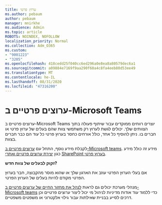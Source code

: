 ```yaml
---
title: ערוץ פרטי
ms.author: pebaum
author: pebaum
manager: mnirkhe
ms.audience: Admin
ms.topic: article
ROBOTS: NOINDEX, NOFOLLOW
localization_priority: Normal
ms.collection: Adm_O365
ms.custom:
- "9001223"
- "3205"
ms.openlocfilehash: 418cedd25f040cc6ed296a0e8ea8a80579dec6a1
ms.sourcegitcommit: a09884e7169f9aa290f60a4c8fa4eeb80d53ee49
ms.translationtype: MT
ms.contentlocale: he-IL
ms.lasthandoff: 08/31/2020
ms.locfileid: "47316200"
---
```

# <a name="private-channels-in-microsoft-teams"></a>ערוצים פרטיים ב-Microsoft Teams

ערוצים פרטיים ב-Microsoft Teams יוצרים רווחים ממוקדים עבור שיתוף פעולה בתוך הצוותים שלך. יכולים לגשת לערוץ רק משתמשי צוות שהם בעלים של ערוץ פרטי או חברים בו. ניתן להוסיף כל אחד, כולל אורחים כחסר בערוץ פרטי כל עוד הם כבר חברים בצוות.

לקבלת מידע נוסף, התחל עם [ערוצים פרטיים ב-Microsoft teams](https://docs.microsoft.com/MicrosoftTeams/private-channels). מידע זה כולל מידע כגון [יצירת ערוצים פרטיים ואתרי](https://docs.microsoft.com/MicrosoftTeams/private-channels#private-channel-creation-and-membership) [SharePoint בערוץ פרטי](https://docs.microsoft.com/MicrosoftTeams/private-channels#private-channel-sharepoint-sites).

**זקוק לבעלים של צוות חדש?**

אם בעלי הערוץ הפרטי עוזב את הארגון שלך או שהוא מוסר מהקבוצה, חבר בערוץ הפרטי מקודם להיות בעלים של הערוץ הפרטי.

מנהלי מערכת יכולים גם לראות [לנהל את מחזור החיים של ערוצים פרטיים ב-Microsoft teams](https://docs.microsoft.com/MicrosoftTeams/private-channels-life-cycle-management) כדי ללמוד עוד אודות מדיניות לניהול מי יכול ליצור ערוצים פרטיים וכן דרכים לסייע בבניית שאילתות עבור גילוי אלקטרוני או משפטים משפטיים.
